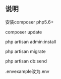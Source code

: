 ## 说明

<p>安装composer php5.6+</p>
<p>composer update</p>
<p>php artisan admin:install</p>
<p>php artisan migrate</p>
<p>php artisan db:send</p>
<p>.envexample改为.env</p>